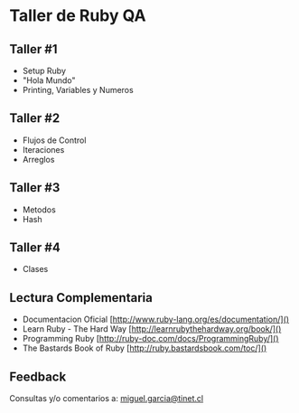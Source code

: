 # Taller de Ruby QA

## Taller #1

- Setup Ruby
- "Hola Mundo"
- Printing, Variables y Numeros

## Taller #2

- Flujos de Control
- Iteraciones
- Arreglos

## Taller #3

- Metodos
- Hash

## Taller #4

- Clases

## Lectura Complementaria

* Documentacion Oficial [http://www.ruby-lang.org/es/documentation/]()
* Learn Ruby - The Hard Way [http://learnrubythehardway.org/book/]()
* Programming Ruby [http://ruby-doc.com/docs/ProgrammingRuby/]()
* The Bastards Book of Ruby [http://ruby.bastardsbook.com/toc/]()

## Feedback

Consultas y/o comentarios a: miguel.garcia@tinet.cl
